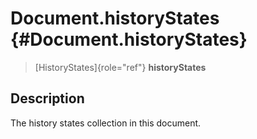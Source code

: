 Document.historyStates {#Document.historyStates}
======================

> [HistoryStates]{role="ref"} **historyStates**

Description
-----------

The history states collection in this document.
